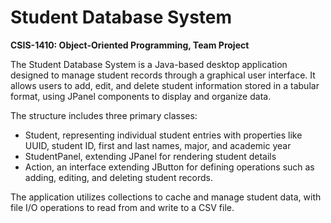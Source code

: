 # Student Database System

**CSIS-1410: Object-Oriented Programming, Team Project**

The Student Database System is a Java-based desktop application designed to manage student records through a graphical user interface. It allows users to add, edit, and delete student information stored in a tabular format, using JPanel components to display and organize data.

The structure includes three primary classes:
- Student, representing individual student entries with properties like UUID, student ID, first and last names, major, and academic year
- StudentPanel, extending JPanel for rendering student details
- Action, an interface extending JButton for defining operations such as adding, editing, and deleting student records.

The application utilizes collections to cache and manage student data, with file I/O operations to read from and write to a CSV file.
